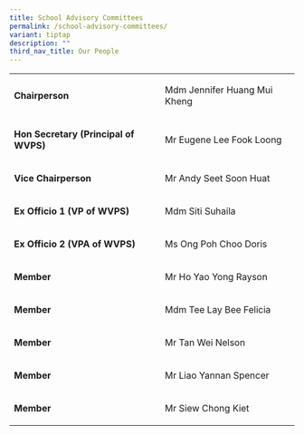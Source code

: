 ```yaml
---
title: School Advisory Committees
permalink: /school-advisory-committees/
variant: tiptap
description: ""
third_nav_title: Our People
---
```

<table style="minWidth: 50px">
<colgroup>
<col>
<col>
</colgroup>
<tbody>
<tr>
<td rowspan="1" colspan="1">
<p><strong>Chairperson</strong>
</p>
</td>
<td rowspan="1" colspan="1">
<p>Mdm Jennifer Huang Mui Kheng</p>
</td>
</tr>
<tr>
<td rowspan="1" colspan="1">
<p><strong>Hon Secretary (Principal of WVPS)</strong>
</p>
</td>
<td rowspan="1" colspan="1">
<p>Mr Eugene Lee Fook Loong</p>
</td>
</tr>
<tr>
<td rowspan="1" colspan="1">
<p><strong>Vice Chairperson</strong>
</p>
</td>
<td rowspan="1" colspan="1">
<p>Mr Andy Seet Soon Huat</p>
</td>
</tr>
<tr>
<td rowspan="1" colspan="1">
<p><strong>Ex Officio 1 (VP of WVPS)</strong>
</p>
</td>
<td rowspan="1" colspan="1">
<p>Mdm Siti Suhaila</p>
</td>
</tr>
<tr>
<td rowspan="1" colspan="1">
<p><strong>Ex Officio 2 (VPA of WVPS)</strong>
</p>
</td>
<td rowspan="1" colspan="1">
<p>Ms Ong Poh Choo Doris</p>
</td>
</tr>
<tr>
<td rowspan="1" colspan="1">
<p><strong>Member</strong>
</p>
</td>
<td rowspan="1" colspan="1">
<p>Mr Ho Yao Yong Rayson</p>
</td>
</tr>
<tr>
<td rowspan="1" colspan="1">
<p><strong>Member</strong>
</p>
</td>
<td rowspan="1" colspan="1">
<p>Mdm Tee Lay Bee Felicia</p>
</td>
</tr>
<tr>
<td rowspan="1" colspan="1">
<p><strong>Member</strong>
</p>
</td>
<td rowspan="1" colspan="1">
<p>Mr Tan Wei Nelson</p>
</td>
</tr>
<tr>
<td rowspan="1" colspan="1">
<p><strong>Member</strong>
</p>
</td>
<td rowspan="1" colspan="1">
<p>Mr Liao Yannan Spencer</p>
</td>
</tr>
<tr>
<td rowspan="1" colspan="1">
<p><strong>Member</strong>
</p>
</td>
<td rowspan="1" colspan="1">
<p>Mr Siew Chong Kiet</p>
</td>
</tr>
</tbody>
</table>
<p></p>